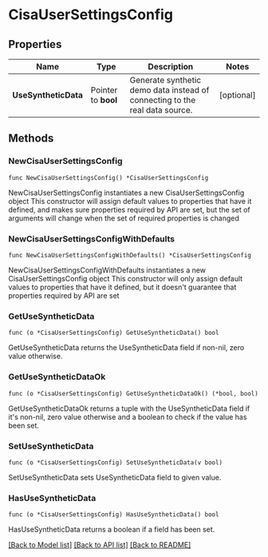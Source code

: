 # CisaUserSettingsConfig

## Properties

Name | Type | Description | Notes
------------ | ------------- | ------------- | -------------
**UseSyntheticData** | Pointer to **bool** | Generate synthetic demo data instead of connecting to the real data source. | [optional] 

## Methods

### NewCisaUserSettingsConfig

`func NewCisaUserSettingsConfig() *CisaUserSettingsConfig`

NewCisaUserSettingsConfig instantiates a new CisaUserSettingsConfig object
This constructor will assign default values to properties that have it defined,
and makes sure properties required by API are set, but the set of arguments
will change when the set of required properties is changed

### NewCisaUserSettingsConfigWithDefaults

`func NewCisaUserSettingsConfigWithDefaults() *CisaUserSettingsConfig`

NewCisaUserSettingsConfigWithDefaults instantiates a new CisaUserSettingsConfig object
This constructor will only assign default values to properties that have it defined,
but it doesn't guarantee that properties required by API are set

### GetUseSyntheticData

`func (o *CisaUserSettingsConfig) GetUseSyntheticData() bool`

GetUseSyntheticData returns the UseSyntheticData field if non-nil, zero value otherwise.

### GetUseSyntheticDataOk

`func (o *CisaUserSettingsConfig) GetUseSyntheticDataOk() (*bool, bool)`

GetUseSyntheticDataOk returns a tuple with the UseSyntheticData field if it's non-nil, zero value otherwise
and a boolean to check if the value has been set.

### SetUseSyntheticData

`func (o *CisaUserSettingsConfig) SetUseSyntheticData(v bool)`

SetUseSyntheticData sets UseSyntheticData field to given value.

### HasUseSyntheticData

`func (o *CisaUserSettingsConfig) HasUseSyntheticData() bool`

HasUseSyntheticData returns a boolean if a field has been set.


[[Back to Model list]](../README.md#documentation-for-models) [[Back to API list]](../README.md#documentation-for-api-endpoints) [[Back to README]](../README.md)


